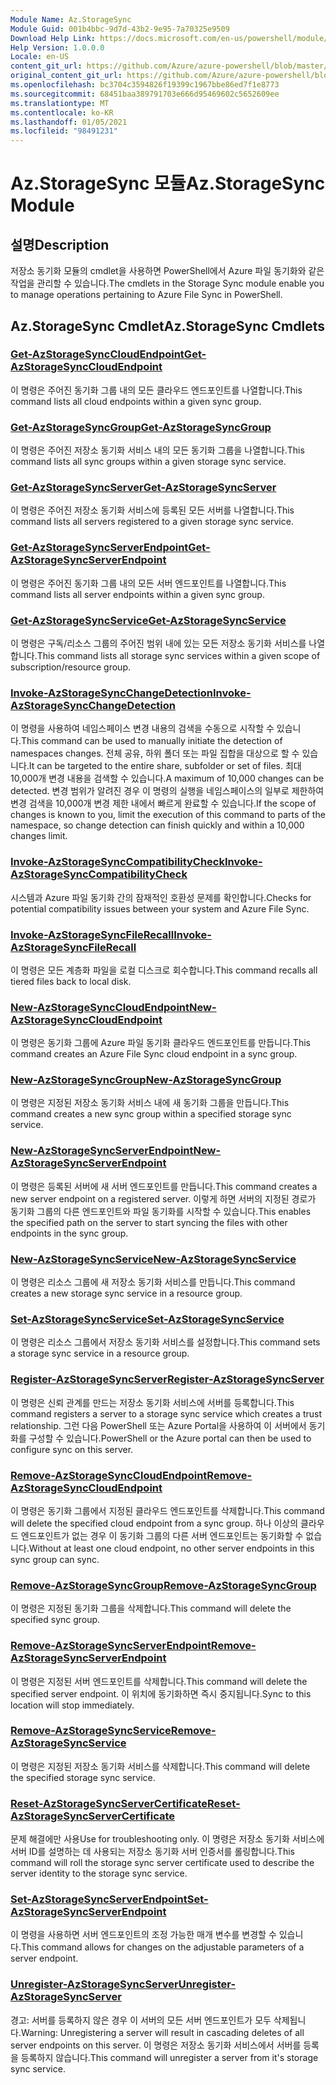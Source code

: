 ```yaml
---
Module Name: Az.StorageSync
Module Guid: 001b4bbc-9d7d-43b2-9e95-7a70325e9509
Download Help Link: https://docs.microsoft.com/en-us/powershell/module/az.storagesync
Help Version: 1.0.0.0
Locale: en-US
content_git_url: https://github.com/Azure/azure-powershell/blob/master/src/StorageSync/StorageSync/help/Az.StorageSync.md
original_content_git_url: https://github.com/Azure/azure-powershell/blob/master/src/StorageSync/StorageSync/help/Az.StorageSync.md
ms.openlocfilehash: bc3704c3594826f19399c1967bbe86ed7f1e8773
ms.sourcegitcommit: 68451baa389791703e666d95469602c5652609ee
ms.translationtype: MT
ms.contentlocale: ko-KR
ms.lasthandoff: 01/05/2021
ms.locfileid: "98491231"
---
```

# <span data-ttu-id="fab41-101">Az.StorageSync 모듈</span><span class="sxs-lookup"><span data-stu-id="fab41-101">Az.StorageSync Module</span></span>
## <span data-ttu-id="fab41-102">설명</span><span class="sxs-lookup"><span data-stu-id="fab41-102">Description</span></span>
<span data-ttu-id="fab41-103">저장소 동기화 모듈의 cmdlet을 사용하면 PowerShell에서 Azure 파일 동기화와 같은 작업을 관리할 수 있습니다.</span><span class="sxs-lookup"><span data-stu-id="fab41-103">The cmdlets in the Storage Sync module enable you to manage operations pertaining to Azure File Sync in PowerShell.</span></span>

## <span data-ttu-id="fab41-104">Az.StorageSync Cmdlet</span><span class="sxs-lookup"><span data-stu-id="fab41-104">Az.StorageSync Cmdlets</span></span>
### [<span data-ttu-id="fab41-105">Get-AzStorageSyncCloudEndpoint</span><span class="sxs-lookup"><span data-stu-id="fab41-105">Get-AzStorageSyncCloudEndpoint</span></span>](Get-AzStorageSyncCloudEndpoint.md)
<span data-ttu-id="fab41-106">이 명령은 주어진 동기화 그룹 내의 모든 클라우드 엔드포인트를 나열합니다.</span><span class="sxs-lookup"><span data-stu-id="fab41-106">This command lists all cloud endpoints within a given sync group.</span></span>

### [<span data-ttu-id="fab41-107">Get-AzStorageSyncGroup</span><span class="sxs-lookup"><span data-stu-id="fab41-107">Get-AzStorageSyncGroup</span></span>](Get-AzStorageSyncGroup.md)
<span data-ttu-id="fab41-108">이 명령은 주어진 저장소 동기화 서비스 내의 모든 동기화 그룹을 나열합니다.</span><span class="sxs-lookup"><span data-stu-id="fab41-108">This command lists all sync groups within a given storage sync service.</span></span>

### [<span data-ttu-id="fab41-109">Get-AzStorageSyncServer</span><span class="sxs-lookup"><span data-stu-id="fab41-109">Get-AzStorageSyncServer</span></span>](Get-AzStorageSyncServer.md)
<span data-ttu-id="fab41-110">이 명령은 주어진 저장소 동기화 서비스에 등록된 모든 서버를 나열합니다.</span><span class="sxs-lookup"><span data-stu-id="fab41-110">This command lists all servers registered to a given storage sync service.</span></span>

### [<span data-ttu-id="fab41-111">Get-AzStorageSyncServerEndpoint</span><span class="sxs-lookup"><span data-stu-id="fab41-111">Get-AzStorageSyncServerEndpoint</span></span>](Get-AzStorageSyncServerEndpoint.md)
<span data-ttu-id="fab41-112">이 명령은 주어진 동기화 그룹 내의 모든 서버 엔드포인트를 나열합니다.</span><span class="sxs-lookup"><span data-stu-id="fab41-112">This command lists all server endpoints within a given sync group.</span></span>

### [<span data-ttu-id="fab41-113">Get-AzStorageSyncService</span><span class="sxs-lookup"><span data-stu-id="fab41-113">Get-AzStorageSyncService</span></span>](Get-AzStorageSyncService.md)
<span data-ttu-id="fab41-114">이 명령은 구독/리소스 그룹의 주어진 범위 내에 있는 모든 저장소 동기화 서비스를 나열합니다.</span><span class="sxs-lookup"><span data-stu-id="fab41-114">This command lists all storage sync services within a given scope of subscription/resource group.</span></span>

### [<span data-ttu-id="fab41-115">Invoke-AzStorageSyncChangeDetection</span><span class="sxs-lookup"><span data-stu-id="fab41-115">Invoke-AzStorageSyncChangeDetection</span></span>](Invoke-AzStorageSyncChangeDetection.md)
<span data-ttu-id="fab41-116">이 명령을 사용하여 네임스페이스 변경 내용의 검색을 수동으로 시작할 수 있습니다.</span><span class="sxs-lookup"><span data-stu-id="fab41-116">This command can be used to manually initiate the detection of namespaces changes.</span></span> <span data-ttu-id="fab41-117">전체 공유, 하위 폴더 또는 파일 집합을 대상으로 할 수 있습니다.</span><span class="sxs-lookup"><span data-stu-id="fab41-117">It can be targeted to the entire share, subfolder or set of files.</span></span> <span data-ttu-id="fab41-118">최대 10,000개 변경 내용을 검색할 수 있습니다.</span><span class="sxs-lookup"><span data-stu-id="fab41-118">A maximum of 10,000 changes can be detected.</span></span> <span data-ttu-id="fab41-119">변경 범위가 알려진 경우 이 명령의 실행을 네임스페이스의 일부로 제한하여 변경 검색을 10,000개 변경 제한 내에서 빠르게 완료할 수 있습니다.</span><span class="sxs-lookup"><span data-stu-id="fab41-119">If the scope of changes is known to you, limit the execution of this command to parts of the namespace, so change detection can finish quickly and within a 10,000 changes limit.</span></span>

### [<span data-ttu-id="fab41-120">Invoke-AzStorageSyncCompatibilityCheck</span><span class="sxs-lookup"><span data-stu-id="fab41-120">Invoke-AzStorageSyncCompatibilityCheck</span></span>](Invoke-AzStorageSyncCompatibilityCheck.md)
<span data-ttu-id="fab41-121">시스템과 Azure 파일 동기화 간의 잠재적인 호환성 문제를 확인합니다.</span><span class="sxs-lookup"><span data-stu-id="fab41-121">Checks for potential compatibility issues between your system and Azure File Sync.</span></span>

### [<span data-ttu-id="fab41-122">Invoke-AzStorageSyncFileRecall</span><span class="sxs-lookup"><span data-stu-id="fab41-122">Invoke-AzStorageSyncFileRecall</span></span>](Invoke-AzStorageSyncFileRecall.md)
<span data-ttu-id="fab41-123">이 명령은 모든 계층화 파일을 로컬 디스크로 회수합니다.</span><span class="sxs-lookup"><span data-stu-id="fab41-123">This command recalls all tiered files back to local disk.</span></span>

### [<span data-ttu-id="fab41-124">New-AzStorageSyncCloudEndpoint</span><span class="sxs-lookup"><span data-stu-id="fab41-124">New-AzStorageSyncCloudEndpoint</span></span>](New-AzStorageSyncCloudEndpoint.md)
<span data-ttu-id="fab41-125">이 명령은 동기화 그룹에 Azure 파일 동기화 클라우드 엔드포인트를 만듭니다.</span><span class="sxs-lookup"><span data-stu-id="fab41-125">This command creates an Azure File Sync cloud endpoint in a sync group.</span></span>

### [<span data-ttu-id="fab41-126">New-AzStorageSyncGroup</span><span class="sxs-lookup"><span data-stu-id="fab41-126">New-AzStorageSyncGroup</span></span>](New-AzStorageSyncGroup.md)
<span data-ttu-id="fab41-127">이 명령은 지정된 저장소 동기화 서비스 내에 새 동기화 그룹을 만듭니다.</span><span class="sxs-lookup"><span data-stu-id="fab41-127">This command creates a new sync group within a specified storage sync service.</span></span>

### [<span data-ttu-id="fab41-128">New-AzStorageSyncServerEndpoint</span><span class="sxs-lookup"><span data-stu-id="fab41-128">New-AzStorageSyncServerEndpoint</span></span>](New-AzStorageSyncServerEndpoint.md)
<span data-ttu-id="fab41-129">이 명령은 등록된 서버에 새 서버 엔드포인트를 만듭니다.</span><span class="sxs-lookup"><span data-stu-id="fab41-129">This command creates a new server endpoint on a registered server.</span></span> <span data-ttu-id="fab41-130">이렇게 하면 서버의 지정된 경로가 동기화 그룹의 다른 엔드포인트와 파일 동기화를 시작할 수 있습니다.</span><span class="sxs-lookup"><span data-stu-id="fab41-130">This enables the specified path on the server to start syncing the files with other endpoints in the sync group.</span></span>

### [<span data-ttu-id="fab41-131">New-AzStorageSyncService</span><span class="sxs-lookup"><span data-stu-id="fab41-131">New-AzStorageSyncService</span></span>](New-AzStorageSyncService.md)
<span data-ttu-id="fab41-132">이 명령은 리소스 그룹에 새 저장소 동기화 서비스를 만듭니다.</span><span class="sxs-lookup"><span data-stu-id="fab41-132">This command creates a new storage sync service in a resource group.</span></span>

### [<span data-ttu-id="fab41-133">Set-AzStorageSyncService</span><span class="sxs-lookup"><span data-stu-id="fab41-133">Set-AzStorageSyncService</span></span>](New-AzStorageSyncService.md)
<span data-ttu-id="fab41-134">이 명령은 리소스 그룹에서 저장소 동기화 서비스를 설정합니다.</span><span class="sxs-lookup"><span data-stu-id="fab41-134">This command sets a storage sync service in a resource group.</span></span>

### [<span data-ttu-id="fab41-135">Register-AzStorageSyncServer</span><span class="sxs-lookup"><span data-stu-id="fab41-135">Register-AzStorageSyncServer</span></span>](Register-AzStorageSyncServer.md)
<span data-ttu-id="fab41-136">이 명령은 신뢰 관계를 만드는 저장소 동기화 서비스에 서버를 등록합니다.</span><span class="sxs-lookup"><span data-stu-id="fab41-136">This command registers a server to a storage sync service which creates a trust relationship.</span></span> <span data-ttu-id="fab41-137">그런 다음 PowerShell 또는 Azure Portal을 사용하여 이 서버에서 동기화를 구성할 수 있습니다.</span><span class="sxs-lookup"><span data-stu-id="fab41-137">PowerShell or the Azure portal can then be used to configure sync on this server.</span></span>

### [<span data-ttu-id="fab41-138">Remove-AzStorageSyncCloudEndpoint</span><span class="sxs-lookup"><span data-stu-id="fab41-138">Remove-AzStorageSyncCloudEndpoint</span></span>](Remove-AzStorageSyncCloudEndpoint.md)
<span data-ttu-id="fab41-139">이 명령은 동기화 그룹에서 지정된 클라우드 엔드포인트를 삭제합니다.</span><span class="sxs-lookup"><span data-stu-id="fab41-139">This command will delete the specified cloud endpoint from a sync group.</span></span> <span data-ttu-id="fab41-140">하나 이상의 클라우드 엔드포인트가 없는 경우 이 동기화 그룹의 다른 서버 엔드포인트는 동기화할 수 없습니다.</span><span class="sxs-lookup"><span data-stu-id="fab41-140">Without at least one cloud endpoint, no other server endpoints in this sync group can sync.</span></span>

### [<span data-ttu-id="fab41-141">Remove-AzStorageSyncGroup</span><span class="sxs-lookup"><span data-stu-id="fab41-141">Remove-AzStorageSyncGroup</span></span>](Remove-AzStorageSyncGroup.md)
<span data-ttu-id="fab41-142">이 명령은 지정된 동기화 그룹을 삭제합니다.</span><span class="sxs-lookup"><span data-stu-id="fab41-142">This command will delete the specified sync group.</span></span>

### [<span data-ttu-id="fab41-143">Remove-AzStorageSyncServerEndpoint</span><span class="sxs-lookup"><span data-stu-id="fab41-143">Remove-AzStorageSyncServerEndpoint</span></span>](Remove-AzStorageSyncServerEndpoint.md)
<span data-ttu-id="fab41-144">이 명령은 지정된 서버 엔드포인트를 삭제합니다.</span><span class="sxs-lookup"><span data-stu-id="fab41-144">This command will delete the specified server endpoint.</span></span> <span data-ttu-id="fab41-145">이 위치에 동기화하면 즉시 중지됩니다.</span><span class="sxs-lookup"><span data-stu-id="fab41-145">Sync to this location will stop immediately.</span></span>

### [<span data-ttu-id="fab41-146">Remove-AzStorageSyncService</span><span class="sxs-lookup"><span data-stu-id="fab41-146">Remove-AzStorageSyncService</span></span>](Remove-AzStorageSyncService.md)
<span data-ttu-id="fab41-147">이 명령은 지정된 저장소 동기화 서비스를 삭제합니다.</span><span class="sxs-lookup"><span data-stu-id="fab41-147">This command will delete the specified storage sync service.</span></span>

### [<span data-ttu-id="fab41-148">Reset-AzStorageSyncServerCertificate</span><span class="sxs-lookup"><span data-stu-id="fab41-148">Reset-AzStorageSyncServerCertificate</span></span>](Reset-AzStorageSyncServerCertificate.md)
<span data-ttu-id="fab41-149">문제 해결에만 사용</span><span class="sxs-lookup"><span data-stu-id="fab41-149">Use for troubleshooting only.</span></span> <span data-ttu-id="fab41-150">이 명령은 저장소 동기화 서비스에 서버 ID를 설명하는 데 사용되는 저장소 동기화 서버 인증서를 롤링합니다.</span><span class="sxs-lookup"><span data-stu-id="fab41-150">This command will roll the storage sync server certificate used to describe the server identity to the storage sync service.</span></span>

### [<span data-ttu-id="fab41-151">Set-AzStorageSyncServerEndpoint</span><span class="sxs-lookup"><span data-stu-id="fab41-151">Set-AzStorageSyncServerEndpoint</span></span>](Set-AzStorageSyncServerEndpoint.md)
<span data-ttu-id="fab41-152">이 명령을 사용하면 서버 엔드포인트의 조정 가능한 매개 변수를 변경할 수 있습니다.</span><span class="sxs-lookup"><span data-stu-id="fab41-152">This command allows for changes on the adjustable parameters of a server endpoint.</span></span>

### [<span data-ttu-id="fab41-153">Unregister-AzStorageSyncServer</span><span class="sxs-lookup"><span data-stu-id="fab41-153">Unregister-AzStorageSyncServer</span></span>](Unregister-AzStorageSyncServer.md)
<span data-ttu-id="fab41-154">경고: 서버를 등록하지 않은 경우 이 서버의 모든 서버 엔드포인트가 모두 삭제됩니다.</span><span class="sxs-lookup"><span data-stu-id="fab41-154">Warning: Unregistering a server will result in cascading deletes of all server endpoints on this server.</span></span> <span data-ttu-id="fab41-155">이 명령은 저장소 동기화 서비스에서 서버를 등록을 등록하지 않습니다.</span><span class="sxs-lookup"><span data-stu-id="fab41-155">This command will unregister a server from it's storage sync service.</span></span>

